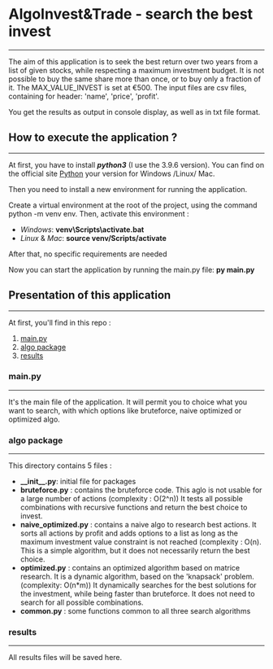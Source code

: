 # AlgoInvest&Trade - search the best invest
***
The aim of this application is to seek the best return over two years from a list of given stocks,
while respecting a maximum investment budget. It is not possible to buy the same share more than once, 
or to buy only a fraction of it.
The MAX_VALUE_INVEST is set at €500. 
The input files are csv files, containing for header: 'name', 'price', 'profit'.

You get the results as output in console display, as well as in txt file format.


## How to execute the application ?
***
At first, you have to install ___python3___ (I use the 3.9.6 version). 
You can find on the official site 
[Python](https://www.python.org/downloads/) your version for 
Windows /Linux/ Mac.

Then you need to install a new environment for running the application.

Create a virtual environment at the root of the project, using the command
python -m venv env. Then, activate this environment : 

- _Windows_: __venv\Scripts\activate.bat__
- _Linux_ & _Mac_: __source venv/Scripts/activate__

After that, no specific requirements are needed

Now you can start the application by running the main.py file: __py main.py__


## Presentation of this application
***

At first, you'll find in this repo : 

1. [main.py](#main.py) 
2. [algo package](#algo-package)
3. [results](#results)

### main.py
***

It's the main file of the application. It will permit you to choice what you want to search, with which 
options like bruteforce, naive optimized or optimized algo. 

### algo package
***

This directory contains 5 files : 

- **\_\_init\_\_.py**: initial file for packages
- **bruteforce.py** : contains the bruteforce code. This aglo is not usable for a large number of actions 
(complexity : O(2^n)) It tests all possible combinations with recursive functions and return the best choice 
to invest.
- **naive_optimized.py** : contains a naive algo to research best actions. It sorts all actions by profit 
and adds options to a list as long as the maximum investment value constraint is not reached (complexity : 
O(n). This is a simple algorithm, but it does not necessarily return the best choice.
- **optimized.py** : contains an optimized algorithm based on matrice research. It is a dynamic algorithm, 
based on the 'knapsack' problem. (complexity: O(n*m)) It dynamically searches for the best solutions for the investment,
while being faster than bruteforce. It does not need to search for all possible combinations. 
- **common.py** : some functions common to all three search algorithms

### results
***

All results files will be saved here.
